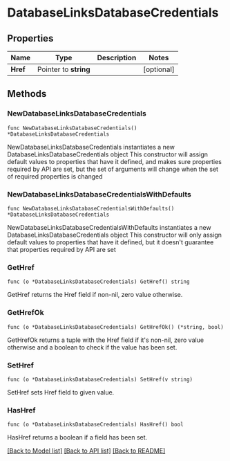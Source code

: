 # DatabaseLinksDatabaseCredentials

## Properties

Name | Type | Description | Notes
------------ | ------------- | ------------- | -------------
**Href** | Pointer to **string** |  | [optional] 

## Methods

### NewDatabaseLinksDatabaseCredentials

`func NewDatabaseLinksDatabaseCredentials() *DatabaseLinksDatabaseCredentials`

NewDatabaseLinksDatabaseCredentials instantiates a new DatabaseLinksDatabaseCredentials object
This constructor will assign default values to properties that have it defined,
and makes sure properties required by API are set, but the set of arguments
will change when the set of required properties is changed

### NewDatabaseLinksDatabaseCredentialsWithDefaults

`func NewDatabaseLinksDatabaseCredentialsWithDefaults() *DatabaseLinksDatabaseCredentials`

NewDatabaseLinksDatabaseCredentialsWithDefaults instantiates a new DatabaseLinksDatabaseCredentials object
This constructor will only assign default values to properties that have it defined,
but it doesn't guarantee that properties required by API are set

### GetHref

`func (o *DatabaseLinksDatabaseCredentials) GetHref() string`

GetHref returns the Href field if non-nil, zero value otherwise.

### GetHrefOk

`func (o *DatabaseLinksDatabaseCredentials) GetHrefOk() (*string, bool)`

GetHrefOk returns a tuple with the Href field if it's non-nil, zero value otherwise
and a boolean to check if the value has been set.

### SetHref

`func (o *DatabaseLinksDatabaseCredentials) SetHref(v string)`

SetHref sets Href field to given value.

### HasHref

`func (o *DatabaseLinksDatabaseCredentials) HasHref() bool`

HasHref returns a boolean if a field has been set.


[[Back to Model list]](../README.md#documentation-for-models) [[Back to API list]](../README.md#documentation-for-api-endpoints) [[Back to README]](../README.md)



